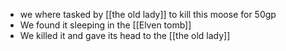 - we where tasked by [[the old lady]] to kill this moose for 50gp
- We found it sleeping in the [[Elven tomb]]
- We killed it and gave its head to the [[the old lady]]